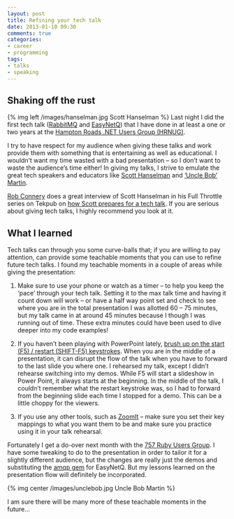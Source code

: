 ```yaml
---
layout: post
title: Refining your tech talk
date: 2013-01-10 09:30
comments: true
categories: 
- career
- programming
tags:
- talks
- speaking
---
```

## Shaking off the rust

{% img left /images/hanselman.jpg Scott Hanselman %}
Last night I did the first tech talk ([RabbitMQ](http://www.rabbitmq.com/) and [EasyNetQ](http://easynetq.com/)) that I have done in at least a one or two years at the [Hampton Roads .NET Users Group (HRNUG)](http://www.hrnug.org/).

I try to have respect for my audience when giving these talks and work provide them with something that is entertaining as well as educational. I wouldn’t want my time wasted with a bad presentation – so I don’t want to waste the audience’s time either! In giving my talks, I strive to emulate the great tech speakers and educators like [Scott Hanselman](http://www.hanselman.com/blog/) and [‘Uncle Bob’ Martin](http://www.8thlight.com/our-team/robert-martin).

[Rob Connery](http://wekeroad.com/) does a great interview of Scott Hanselman in his Full Throttle series on Tekpub on [how Scott prepares for a tech talk](http://tekpub.com/productions/ft_speaker). If you are serious about giving tech talks, I highly recommend you look at it.

## What I learned

Tech talks can through you some curve-balls that; if you are willing to pay attention, can provide some teachable moments that you can use to refine future tech talks. I found my teachable moments in a couple of areas while giving the presentation:

1. Make sure to use your phone or watch as a timer – to help you keep the ‘pace’ through your tech talk. Setting it to the max talk time and having it count down will work – or have a half way point set and check to see where you are in the total presentation I was allotted 60 – 75 minutes, but my talk came in at around 45 minutes because I though I was running out of time. These extra minutes could have been used to dive deeper into my code examples! 

2. If you haven’t been playing with PowerPoint lately, [brush up on the start (F5) / restart (SHIFT-F5) keystrokes](http://presentationsoft.about.com/od/powerpoint101/ss/shortcuts.htm). When you are in the middle of a presentation, it can disrupt the flow of the talk when you have to forward to the last slide you where one. I rehearsed my talk, except I didn’t rehearse switching into my demos. While F5 will start a slideshow in Power Point, it always starts at the beginning. In the middle of the talk, I couldn’t remember what the restart keystroke was, so I had to forward from the beginning slide each time I stopped for a demo. This can be a little choppy for the viewers.

3. If you use any other tools, such as [ZoomIt](http://technet.microsoft.com/en-us/sysinternals/bb897434.aspx) – make sure you set their key mappings to what you want them to be and make sure you practice using it in your talk rehearsal.

 Fortunately I get a do-over next month with the [757 Ruby Users Group](http://757rb.org/). I have some tweaking to do to the presentation in order to tailor it for a slightly different audience, but the changes are really just the demos and substituting the [amqp gem](https://github.com/ruby-amqp/amqp) for EasyNetQ. But my lessons learned on the presentation flow will definitely be incorporated.

{% img center /images/unclebob.jpg Uncle Bob Martin %}

 I am sure there will be many more of these teachable moments in the future…

